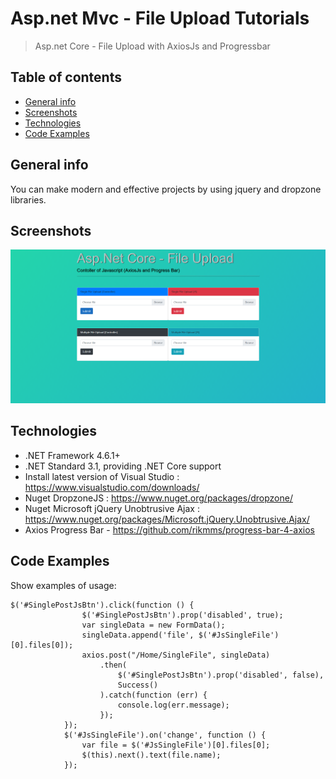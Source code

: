 # Asp.net Mvc - File Upload Tutorials
>  Asp.net Core - File Upload with AxiosJs and Progressbar

## Table of contents
* [General info](#general-info)
* [Screenshots](#screenshots)
* [Technologies](#technologies)
* [Code Examples](#code-examples)

## General info
You can make modern and effective projects by using jquery and dropzone libraries.

## Screenshots
![Example screenshot](./screencapture.png)

## Technologies
* .NET Framework 4.6.1+
* .NET Standard 3.1, providing .NET Core support
* Install latest version of Visual Studio : https://www.visualstudio.com/downloads/
* Nuget DropzoneJS : https://www.nuget.org/packages/dropzone/
* Nuget Microsoft jQuery Unobtrusive Ajax : https://www.nuget.org/packages/Microsoft.jQuery.Unobtrusive.Ajax/
* Axios Progress Bar - https://github.com/rikmms/progress-bar-4-axios

## Code Examples
Show examples of usage:
```
$('#SinglePostJsBtn').click(function () {
                $('#SinglePostJsBtn').prop('disabled', true);
                var singleData = new FormData();
                singleData.append('file', $('#JsSingleFile')[0].files[0]);
                axios.post("/Home/SingleFile", singleData)
                    .then(
                        $('#SinglePostJsBtn').prop('disabled', false),
                        Success()
                    ).catch(function (err) {
                        console.log(err.message);
                    });
            });
            $('#JsSingleFile').on('change', function () {
                var file = $('#JsSingleFile')[0].files[0];
                $(this).next().text(file.name);
            });
```

